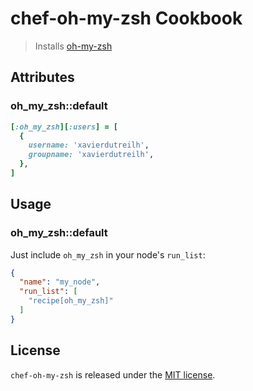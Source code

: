 # chef-oh-my-zsh Cookbook

> Installs [oh-my-zsh](https://github.com/robbyrussell/oh-my-zsh)

## Attributes

### oh_my_zsh::default

```ruby
[:oh_my_zsh][:users] = [
  {
    username: 'xavierdutreilh',
    groupname: 'xavierdutreilh',
  },
]
```

## Usage

### oh_my_zsh::default

Just include `oh_my_zsh` in your node's `run_list`:

```json
{
  "name": "my_node",
  "run_list": [
    "recipe[oh_my_zsh]"
  ]
}
```

## License

`chef-oh-my-zsh` is released under the [MIT license](http://en.wikipedia.org/wiki/MIT_License).
